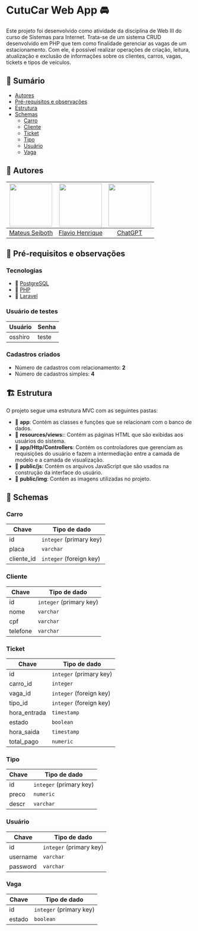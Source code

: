 # CutuCar Web App 🚘

Este projeto foi desenvolvido como atividade da disciplina de Web III do curso de Sistemas para Internet. Trata-se de um sistema CRUD desenvolvido em PHP que tem como finalidade gerenciar as vagas de um estacionamento. Com ele, é possível realizar operações de criação, leitura, atualização e exclusão de informações sobre os clientes, carros, vagas, tickets e tipos de veículos.

## 🔖 Sumário

- [Autores](#-autores)
- [Pré-requisitos e observações](#-pré-requisitos-e-observações)
- [Estrutura](#-estrutura)
- [Schemas](#-schemas)
  - [Carro](#carro)
  - [Cliente](#cliente)
  - [Ticket](#ticket)
  - [Tipo](#tipo)
  - [Usuário](#usuário)
  - [Vaga](#vaga)

## 👥 Autores

| <img src="https://avatars.githubusercontent.com/u/14907837?v=4" width=115> | <img src="https://avatars.githubusercontent.com/u/117425361?v=4" width=115> | <img src="https://avatars.githubusercontent.com/u/14957082?s=200&v=4" width=115> |
| :------------------------------------------------------------------------: | :-------------------------------------------------------------------------: | :-------------------------------------------------------------------------: |
|           [Mateus Seiboth](https://github.com/mateusseiboth)           |              [Flavio Henrique](https://github.com/flaviojrdev)              |               [ChatGPT](https://github.com/openai)                |

## 🧰 Pré-requisitos e observações

### Tecnologias

- 🐘 [PostgreSQL](https://www.postgresql.org/)
- 🐘 [PHP](https://www.php.net/)
- 🐘 [Laravel](https://laravel.com/)

### Usuário de testes

| Usuário  | Senha |
|----------|-------|
| osshiro  | teste |

### Cadastros criados

- Número de cadastros com relacionamento: **2**
- Número de cadastros simples: **4**

## 🏗 Estrutura

O projeto segue uma estrutura MVC com as seguintes pastas:

- 📁 **app**: Contém as classes e funções que se relacionam com o banco de dados.
- 📁 **resources/views:**: Contém as páginas HTML que são exibidas aos usuários do sistema.
- 📁 **app/Http/Controllers**: Contém os controladores que gerenciam as requisições do usuário e fazem a intermediação entre a camada de modelo e a camada de visualização.
- 📁 **public/js**: Contém os arquivos JavaScript que são usados na construção da interface do usuário.
- 📁 **public/img**: Contém as imagens utilizadas no projeto.

## 🧱 Schemas

### Carro
| Chave     | Tipo de dado | 
|-----------|-------------|
| id        | `integer` (primary key) | 
| placa     | `varchar` | 
| cliente_id| `integer` (foreign key)|

### Cliente
| Chave     | Tipo de dado | 
|-----------|-------------|
| id        | `integer` (primary key) | 
| nome      | `varchar` | 
| cpf       | `varchar` | 
| telefone  | `varchar` | 

### Ticket
| Chave     | Tipo de dado | 
|-----------|-------------|
| id        | `integer` (primary key) | 
| carro_id  | `integer` | 
| vaga_id   | `integer` (foreign key)| 
| tipo_id   | `integer` (foreign key)| 
| hora_entrada | `timestamp` | 
| estado    | `boolean` | 
| hora_saida| `timestamp` | 
| total_pago| `numeric` | 

### Tipo
| Chave     | Tipo de dado | 
|-----------|-------------|
| id        | `integer` (primary key) | 
| preco     | `numeric` | 
| descr     | `varchar` | 

### Usuário
| Chave     | Tipo de dado | 
|-----------|-------------|
| id        | `integer` (primary key) | 
| username  | `varchar` | 
| password  | `varchar` | 

### Vaga
| Chave     | Tipo de dado | 
|-----------|-------------|
| id        | `integer` (primary key) | 
| estado    | `boolean` |
